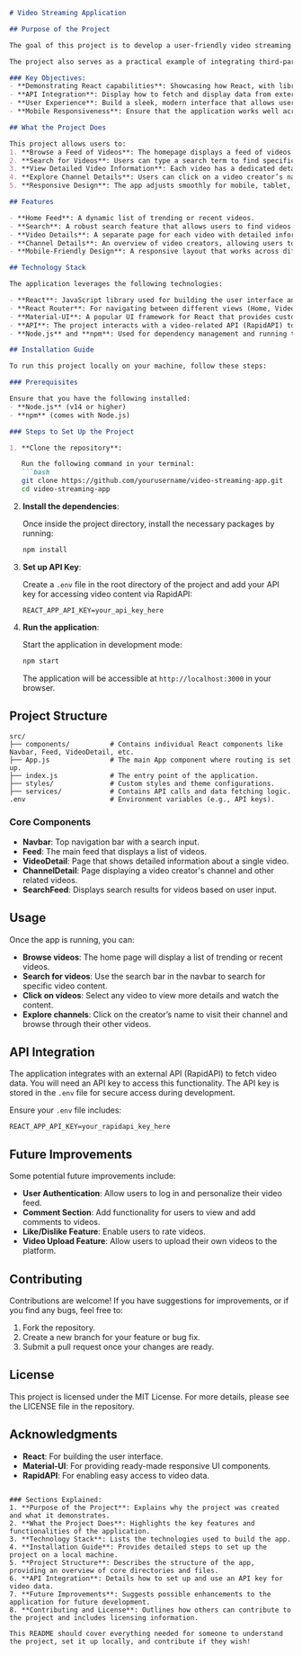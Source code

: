 

```markdown
# Video Streaming Application

## Purpose of the Project

The goal of this project is to develop a user-friendly video streaming platform where users can easily search, browse, and watch video content. This project demonstrates how to build a modern web application using React and Material-UI, incorporating dynamic API calls to retrieve data, and providing a responsive user interface. 

The project also serves as a practical example of integrating third-party APIs into a React application and handling various React concepts like routing, component reusability, and state management. This could be a foundation for larger-scale video streaming platforms or any content delivery web apps.

### Key Objectives:
- **Demonstrating React capabilities**: Showcasing how React, with libraries like React Router and Material-UI, can be used to build dynamic, modular applications.
- **API Integration**: Display how to fetch and display data from external APIs in real-time.
- **User Experience**: Build a sleek, modern interface that allows users to interact seamlessly with video content.
- **Mobile Responsiveness**: Ensure that the application works well across devices, utilizing Material-UI’s responsive components.

## What the Project Does

This project allows users to:
1. **Browse a Feed of Videos**: The homepage displays a feed of videos pulled dynamically from an API.
2. **Search for Videos**: Users can type a search term to find specific videos related to that term.
3. **View Detailed Video Information**: Each video has a dedicated detail page that shows video metadata, title, description, and possibly other related videos.
4. **Explore Channel Details**: Users can click on a video creator’s name to see more information about their channel, including other videos they’ve posted.
5. **Responsive Design**: The app adjusts smoothly for mobile, tablet, and desktop users, making it accessible on a range of devices.

## Features

- **Home Feed**: A dynamic list of trending or recent videos.
- **Search**: A robust search feature that allows users to find videos by typing a keyword.
- **Video Details**: A separate page for each video with detailed information and related content.
- **Channel Details**: An overview of video creators, allowing users to browse content by a specific creator or channel.
- **Mobile-Friendly Design**: A responsive layout that works across different screen sizes.

## Technology Stack

The application leverages the following technologies:

- **React**: JavaScript library used for building the user interface and handling component-based architecture.
- **React Router**: For navigating between different views (Home, Video Detail, Channel Detail, etc.).
- **Material-UI**: A popular UI framework for React that provides customizable and responsive components.
- **API**: The project interacts with a video-related API (RapidAPI) to fetch and display video data dynamically.
- **Node.js** and **npm**: Used for dependency management and running the application.

## Installation Guide

To run this project locally on your machine, follow these steps:

### Prerequisites

Ensure that you have the following installed:
- **Node.js** (v14 or higher)
- **npm** (comes with Node.js)

### Steps to Set Up the Project

1. **Clone the repository**: 

   Run the following command in your terminal:
   ```bash
   git clone https://github.com/yourusername/video-streaming-app.git
   cd video-streaming-app
   ```

2. **Install the dependencies**:

   Once inside the project directory, install the necessary packages by running:
   ```bash
   npm install
   ```

3. **Set up API Key**:

   Create a `.env` file in the root directory of the project and add your API key for accessing video content via RapidAPI:
   ```plaintext
   REACT_APP_API_KEY=your_api_key_here
   ```

4. **Run the application**:

   Start the application in development mode:
   ```bash
   npm start
   ```

   The application will be accessible at `http://localhost:3000` in your browser.

## Project Structure

```plaintext
src/
├── components/          # Contains individual React components like Navbar, Feed, VideoDetail, etc.
├── App.js               # The main App component where routing is set up.
├── index.js             # The entry point of the application.
├── styles/              # Custom styles and theme configurations.
├── services/            # Contains API calls and data fetching logic.
.env                     # Environment variables (e.g., API keys).
```

### Core Components

- **Navbar**: Top navigation bar with a search input.
- **Feed**: The main feed that displays a list of videos.
- **VideoDetail**: Page that shows detailed information about a single video.
- **ChannelDetail**: Page displaying a video creator's channel and other related videos.
- **SearchFeed**: Displays search results for videos based on user input.

## Usage

Once the app is running, you can:
- **Browse videos**: The home page will display a list of trending or recent videos.
- **Search for videos**: Use the search bar in the navbar to search for specific video content.
- **Click on videos**: Select any video to view more details and watch the content.
- **Explore channels**: Click on the creator’s name to visit their channel and browse through their other videos.

## API Integration

The application integrates with an external API (RapidAPI) to fetch video data. You will need an API key to access this functionality. The API key is stored in the `.env` file for secure access during development.

Ensure your `.env` file includes:
```plaintext
REACT_APP_API_KEY=your_rapidapi_key_here
```

## Future Improvements

Some potential future improvements include:
- **User Authentication**: Allow users to log in and personalize their video feed.
- **Comment Section**: Add functionality for users to view and add comments to videos.
- **Like/Dislike Feature**: Enable users to rate videos.
- **Video Upload Feature**: Allow users to upload their own videos to the platform.

## Contributing

Contributions are welcome! If you have suggestions for improvements, or if you find any bugs, feel free to:
1. Fork the repository.
2. Create a new branch for your feature or bug fix.
3. Submit a pull request once your changes are ready.

## License

This project is licensed under the MIT License. For more details, please see the LICENSE file in the repository.

## Acknowledgments

- **React**: For building the user interface.
- **Material-UI**: For providing ready-made responsive UI components.
- **RapidAPI**: For enabling easy access to video data.
```

### Sections Explained:
1. **Purpose of the Project**: Explains why the project was created and what it demonstrates.
2. **What the Project Does**: Highlights the key features and functionalities of the application.
3. **Technology Stack**: Lists the technologies used to build the app.
4. **Installation Guide**: Provides detailed steps to set up the project on a local machine.
5. **Project Structure**: Describes the structure of the app, providing an overview of core directories and files.
6. **API Integration**: Details how to set up and use an API key for video data.
7. **Future Improvements**: Suggests possible enhancements to the application for future development.
8. **Contributing and License**: Outlines how others can contribute to the project and includes licensing information.

This README should cover everything needed for someone to understand the project, set it up locally, and contribute if they wish!
